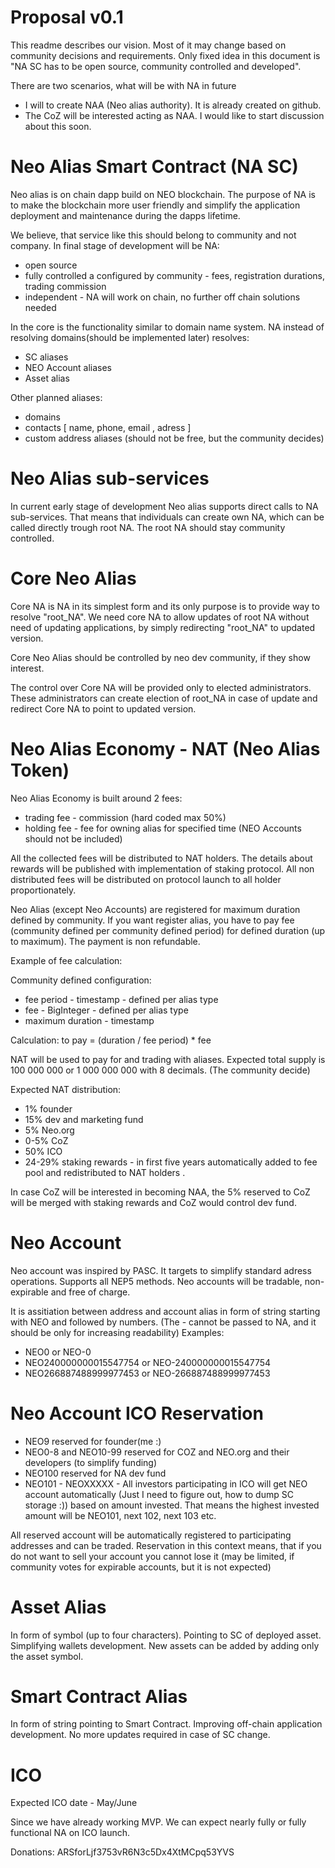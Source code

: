 # Proposal v0.1
This readme describes our vision. Most of it may change based on community decisions and requirements. Only fixed idea in this document is "NA SC has to be open source, community controlled and developed". 

There are two scenarios, what will be with NA in future
-   I will to create NAA (Neo alias authority). It is already created on github.
-   The CoZ will be interested acting as NAA. I would like to start discussion about this soon.

# Neo Alias Smart Contract (NA SC)

Neo alias is on chain dapp build on NEO blockchain. The purpose of NA is to make the blockchain more user friendly and simplify the application deployment and maintenance during the dapps lifetime. 

We believe, that service like this should belong to community and not company. In final stage of development will be NA:
- open source
- fully controlled a configured by community - fees, registration durations, trading commission
- independent - NA will work on chain, no further off chain solutions needed 

In the core is the functionality similar to domain name system. NA instead of resolving domains(should be implemented later) resolves:
-	SC aliases
-	NEO Account aliases
-	Asset alias

Other planned aliases:
- domains
- contacts [ name, phone, email , adress ]
- custom address aliases (should not be free, but the community decides)

# Neo Alias sub-services
In current early stage of development Neo alias supports direct calls to NA sub-services. That means that individuals can create own NA, which can be called directly trough root NA. The root NA should stay community controlled.

# Core Neo Alias
Core NA is NA in its simplest form and its only purpose is to provide way to resolve "root_NA". We need core NA to allow updates of root NA without need of updating applications, by simply redirecting "root_NA" to updated version. 

Core Neo Alias should be controlled by neo dev community, if they show interest.

The control over Core NA will be provided only to elected administrators. These administrators can create election of root_NA in case of update and redirect Core NA to point to updated version.

# Neo Alias Economy - NAT (Neo Alias Token)

Neo Alias Economy is built around 2 fees:
- trading fee - commission (hard coded max 50%)
- holding fee - fee for owning alias for specified time (NEO Accounts should not be included)

All the collected fees will be distributed to NAT holders. The details about rewards will be published with implementation of staking protocol. All non distributed fees will be distributed on protocol launch to all holder proportionately.

Neo Alias (except Neo Accounts) are registered for maximum duration defined by community. If you want register alias, you have to pay fee (community defined per community defined period) for defined duration (up to maximum). The payment is non refundable. 

Example of fee calculation:

Community defined configuration:
- fee period - timestamp - defined per alias type
- fee - BigInteger - defined per alias type
- maximum duration - timestamp 

Calculation: to pay = (duration / fee period) * fee

NAT will be used to pay for and trading with aliases. Expected total supply is 100 000 000 or 1 000 000 000 with 8 decimals. (The community decide) 

Expected NAT distribution:
- 1% founder
- 15% dev and marketing fund 
- 5% Neo.org
- 0-5% CoZ
- 50% ICO
- 24-29% staking rewards - in first five years automatically added to fee pool and redistributed to NAT holders .

In case CoZ will be interested in becoming NAA, the 5% reserved to CoZ will be merged with staking rewards and CoZ would control dev fund.

# Neo Account
Neo account was inspired by PASC. It targets to simplify standard adress operations. Supports all NEP5 methods. Neo accounts will be tradable, non-expirable and free of charge. 

It is assitiation between address and account alias in form of string starting with NEO and followed by numbers. (The - cannot be passed to NA, and it should be only for increasing readability)
Examples:
- NEO0 or NEO-0
- NEO240000000015547754 or NEO-240000000015547754
- NEO266887488999977453 or NEO-266887488999977453

# Neo Account ICO Reservation
- NEO9 reserved for founder(me :)
- NEO0-8 and NEO10-99 reserved for COZ and NEO.org and their developers (to simplify funding)
- NEO100 reserved for NA dev fund
- NEO101 - NEOXXXXX - All investors participating in ICO will get NEO account automatically (Just I need to figure out, how to dump SC storage :)) based on amount invested.
That means the highest invested amount will be NEO101, next 102, next 103 etc.

All reserved account will be automatically registered to participating addresses and can be traded. Reservation in this context means, that if you do not want to sell your account
you cannot lose it (may be limited, if community votes for expirable accounts, but it is not expected)

# Asset Alias
In form of symbol (up to four characters). Pointing to SC of deployed asset. Simplifying wallets development. New assets can be added by adding only the asset symbol.

# Smart Contract Alias
In form of string pointing to Smart Contract. Improving off-chain application development. No more updates required in case of SC change. 

# ICO
Expected ICO date - May/June

Since we have already working MVP. We can expect nearly fully or fully functional NA on ICO launch.

Donations: ARSforLjf3753vR6N3c5Dx4XtMCpq53YVS